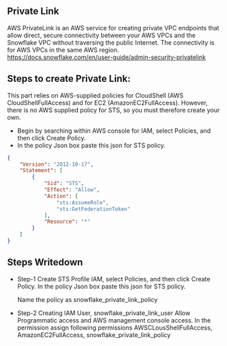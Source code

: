 ## Private Link

AWS PrivateLink is an AWS service for creating private VPC endpoints that allow direct, secure connectivity between your AWS VPCs and the Snowflake VPC without traversing the public Internet. The connectivity is for AWS VPCs in the same AWS region.
https://docs.snowflake.com/en/user-guide/admin-security-privatelink

## Steps to create Private Link:
This part relies on AWS-supplied policies for CloudShell (AWS CloudShellFullAccess) and for EC2 (AmazonEC2FullAccess). However, there is no AWS supplied policy for STS, so you must therefore create your own.

- Begin by searching within AWS console for IAM, select Policies, and then click Create Policy.
- In the policy Json box paste this json for STS policy.
```json
{
    "Version": "2012-10-17",
    "Statement": [
        {
            "Sid": "STS",
            "Effect": "Allow",
            "Action": [
                "sts:AssumeRole",
                "sts:GetFederationToken"
            ],
            "Resource": "*"
        }
    ]
}
```

## Steps Writedown
- Step-1 Create STS Profile
	IAM, select Policies, and then click Create Policy.
	In the policy Json box paste this json for STS policy.
	
	Name the policy as snowflake_private_link_policy
- Step-2 Creating IAM User, snowflake_private_link_user
	Allow Programmatic access and AWS management console access.
	In the permission assign following permissions
	AWSCLousShellFullAccess, AmazonEC2FullAccess, snowflake_private_link_policy 

